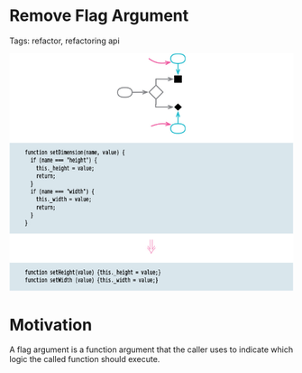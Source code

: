 # Remove Flag Argument

Tags: refactor, refactoring api

![Untitled](Untitled.png)

# Motivation

A flag argument is a function argument that the caller uses to indicate which logic the called function should execute.